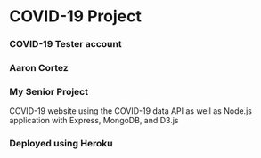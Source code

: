 # COVID-19 Project
### COVID-19 Tester account
### Aaron Cortez
### My Senior Project
COVID-19 website using the COVID-19 data API
as well as Node.js application with Express, MongoDB, and D3.js
### Deployed using Heroku
